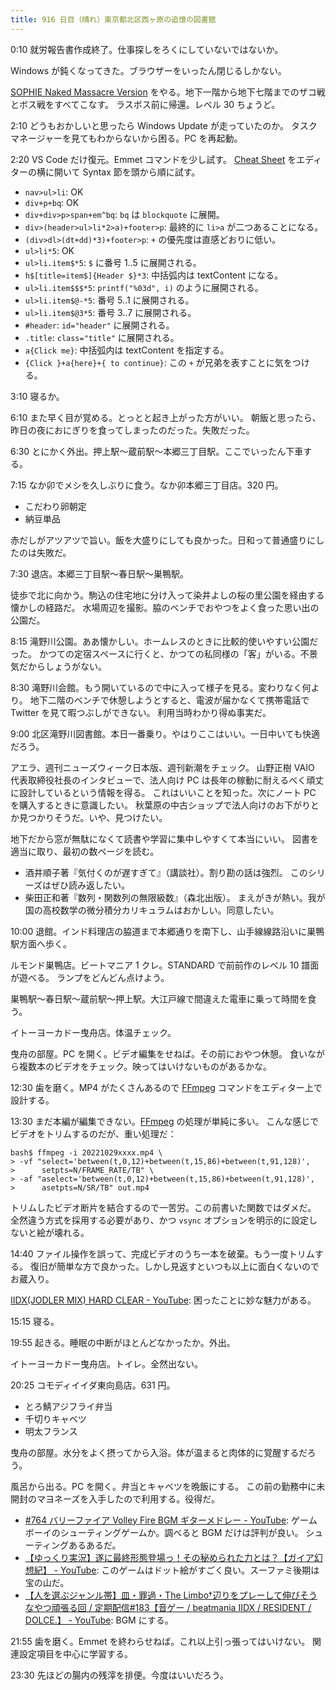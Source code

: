 ```yaml
---
title: 916 日目（晴れ）東京都北区西ヶ原の追憶の図書館
---
```


0:10 就労報告書作成終了。仕事探しをろくにしていないではないか。

Windows が鈍くなってきた。ブラウザーをいったん閉じるしかない。

[SOPHIE Naked Massacre Version][dtp22b] をやる。地下一階から地下七階までのザコ戦とボス戦をすべてこなす。
ラスボス前に帰還。レベル 30 ちょうど。

2:10 どうもおかしいと思ったら Windows Update が走っていたのか。
タスクマネージャーを見てもわからないから困る。PC を再起動。

2:20 VS Code だけ復元。Emmet コマンドを少し試す。
[Cheat Sheet](https://docs.emmet.io/cheat-sheet/) をエディターの横に開いて Syntax
節を頭から順に試す。

* `nav>ul>li`: OK
* `div+p+bq`: OK
* `div+div>p>span+em^bq`: `bq` は `blockquote` に展開。
* `div>(header>ul>li*2>a)+footer>p`: 最終的に `li>a` が二つあることになる。
* `(div>dl>(dt+dd)*3)+footer>p`: `+` の優先度は直感どおりに低い。
* `ul>li*5`: OK
* `ul>li.item$*5`: `$` に番号 1..5 に展開される。
* `h$[title=item$]{Header $}*3`: 中括弧内は textContent になる。
* `ul>li.item$$$*5`: `printf("%03d", i)` のように展開される。
* `ul>li.item$@-*5`: 番号 5..1 に展開される。
* `ul>li.item$@3*5`: 番号 3..7 に展開される。
* `#header`: `id="header"` に展開される。
* `.title`: `class="title"` に展開される。
* `a{Click me}`: 中括弧内は textContent を指定する。
* `{Click }+a{here}+{ to continue}`: この `+` が兄弟を表すことに気をつける。

3:10 寝るか。

6:10 また早く目が覚める。とっとと起き上がった方がいい。
朝飯と思ったら、昨日の夜におにぎりを食ってしまったのだった。失敗だった。

6:30 とにかく外出。押上駅～蔵前駅～本郷三丁目駅。ここでいったん下車する。

7:15 なか卯でメシを久しぶりに食う。なか卯本郷三丁目店。320 円。

* こだわり卵朝定
* 納豆単品

赤だしがアツアツで旨い。飯を大盛りにしても良かった。日和って普通盛りにしたのは失敗だ。

7:30 退店。本郷三丁目駅～春日駅～巣鴨駅。

徒歩で北に向かう。駒込の住宅地に分け入って染井よしの桜の里公園を経由する懐かしの経路だ。
水場周辺を撮影。脇のベンチでおやつをよく食った思い出の公園だ。

8:15 滝野川公園。ああ懐かしい。ホームレスのときに比較的使いやすい公園だった。
かつての定宿スペースに行くと、かつての私同様の「客」がいる。不景気だからしょうがない。

8:30 滝野川会館。もう開いているので中に入って様子を見る。変わりなく何より。
地下二階のベンチで休憩しようとすると、電波が届かなくて携帯電話で Twitter を見て暇つぶしができない。
利用当時わかり得ぬ事実だ。

9:00 北区滝野川図書館。本日一番乗り。やはりここはいい。一日中いても快適だろう。

アエラ、週刊ニューズウィーク日本版、週刊新潮をチェック。
山野正樹 VAIO 代表取締役社長のインタビューで、法人向け PC は長年の稼動に耐えるべく頑丈に設計しているという情報を得る。
これはいいことを知った。次にノート PC を購入するときに意識したい。
秋葉原の中古ショップで法人向けのお下がりとか見つかりそうだ。いや、見つけたい。

地下だから窓が無駄になくて読書や学習に集中しやすくて本当にいい。
図書を適当に取り、最初の数ページを読む。

* 酒井順子著『気付くのが遅すぎて』（講談社）。割り勘の話は強烈。
  このシリーズはぜひ読み返したい。
* 柴田正和著『数列・関数列の無限級数』（森北出版）。
  まえがきが熱い。我が国の高校数学の微分積分カリキュラムはおかしい。同意したい。

10:00 退館。インド料理店の脇道まで本郷通りを南下し、山手線線路沿いに巣鴨駅方面へ歩く。

ルモンド巣鴨店。ビートマニア 1 クレ。STANDARD で前前作のレベル 10 譜面が遊べる。
ランプをどんどん点けよう。

巣鴨駅～春日駅～蔵前駅～押上駅。大江戸線で間違えた電車に乗って時間を食う。

イトーヨーカドー曳舟店。体温チェック。

曳舟の部屋。PC を開く。ビデオ編集をせねば。その前におやつ休憩。
食いながら複数本のビデオをチェック。映ってはいけないものがあるかな。

12:30 歯を磨く。MP4 がたくさんあるので [FFmpeg] コマンドをエディター上で設計する。

13:30 まだ本編が編集できない。[FFmpeg] の処理が単純に多い。
こんな感じでビデオをトリムするのだが、重い処理だ：

```console
bash$ ffmpeg -i 20221029xxxx.mp4 \
> -vf "select='between(t,0,12)+between(t,15,86)+between(t,91,128)',
>      setpts=N/FRAME_RATE/TB" \
> -af "aselect='between(t,0,12)+between(t,15,86)+between(t,91,128)',
>      asetpts=N/SR/TB" out.mp4
```

トリムしたビデオ断片を結合するので一苦労。この前書いた関数ではダメだ。
全然違う方式を採用する必要があり、かつ `vsync` オプションを明示的に設定しないと絵が壊れる。

14:40 ファイル操作を誤って、完成ビデオのうち一本を破棄。もう一度トリムする。
復旧が簡単な方で良かった。しかし見返すといつも以上に面白くないのでお蔵入り。

[IIDX(JODLER MIX) HARD CLEAR - YouTube](https://www.youtube.com/watch?v=82wHUrhv2HQ):
困ったことに妙な魅力がある。

15:15 寝る。

19:55 起きる。睡眠の中断がほとんどなかったか。外出。

イトーヨーカドー曳舟店。トイレ。全然出ない。

20:25 コモディイイダ東向島店。631 円。

* とろ鯖アジフライ弁当
* 千切りキャベツ
* 明太フランス

曳舟の部屋。水分をよく摂ってから入浴。体が温まると肉体的に覚醒するだろう。

風呂から出る。PC を開く。弁当とキャベツを晩飯にする。
この前の勤務中に未開封のマヨネーズを入手したので利用する。役得だ。

* [&#x23;764 バリーファイア Volley Fire BGM ギターメドレー - YouTube](https://www.youtube.com/watch?v=XCXw94Ahsvw):
  ゲームボーイのシューティングゲームか。調べると BGM だけは評判が良い。
  シューティングあるあるだ。
* [【ゆっくり実況】遂に最終形態登場っ！その秘められた力とは？【ガイア幻想紀】 - YouTube](https://www.youtube.com/watch?v=G7G07wpPLyA):
  このゲームはドット絵がすごく良い。スーファミ後期は宝の山だ。
* [【人を選ぶジャンル帯】皿・罪過・The Limbo†辺りをプレーして伸びそうなやつ頑張る回 / 定期配信&#x23;183【音ゲー / beatmania IIDX / RESIDENT / DOLCE.】 - YouTube](https://www.youtube.com/watch?v=yi87_ulcOfA):
  BGM にする。

21:55 歯を磨く。Emmet を終わらせねば。これ以上引っ張ってはいけない。
関連設定項目を中心に学習する。

23:30 先ほどの腸内の残滓を排便。今度はいいだろう。

[dtp22b]: https://www.dlsite.com/maniax/work/=/product_id/RJ424807/
[FFmpeg]: <https://ffmpeg.org/ffmpeg.html>

